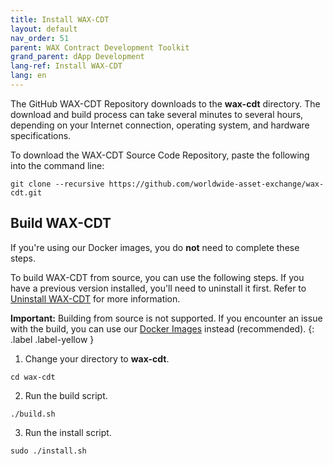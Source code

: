 ```yaml
---
title: Install WAX-CDT
layout: default
nav_order: 51
parent: WAX Contract Development Toolkit
grand_parent: dApp Development
lang-ref: Install WAX-CDT
lang: en
---
```


The GitHub WAX-CDT Repository downloads to the **wax-cdt** directory. The download and build process can take several minutes to several hours, depending on your Internet connection, operating system, and hardware specifications.

To download the WAX-CDT Source Code Repository, paste the following into the command line:

```
git clone --recursive https://github.com/worldwide-asset-exchange/wax-cdt.git
```

## Build WAX-CDT

If you're using our Docker images, you do **not** need to complete these steps.

To build WAX-CDT from source, you can use the following steps. If you have a previous version installed, you'll need to uninstall it first. Refer to [Uninstall WAX-CDT](/en/tutorials/cdt_uninstall) for more information.

<strong>Important:</strong> Building from source is not supported. If you encounter an issue with the build, you can use our [Docker Images](/en/dapp-development/docker-setup/) instead (recommended).
{: .label .label-yellow }

1. Change your directory to **wax-cdt**.

```
cd wax-cdt
```

2. Run the build script.

```
./build.sh
```

3. Run the install script.

```
sudo ./install.sh
```
